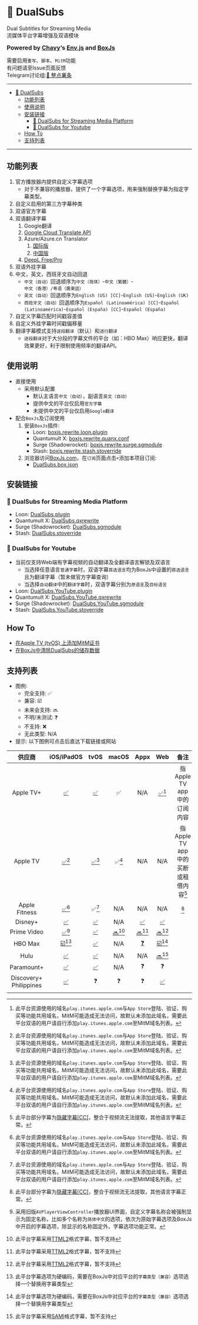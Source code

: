 # 🍿️ DualSubs
Dual Subtitles for Streaming Media  
流媒体平台字幕增强及双语模块  

<font size=3>**Powered by [Chavy](https://github.com/chavyleung)‘s [Env.js](https://github.com/chavyleung/scripts/blob/master/Env.js) and [BoxJs](https://chavyleung.gitbook.io/boxjs/)**</font>

需要启用`重写`、`脚本`、`MitM`功能  
有问题请至Issue页面反馈  
Telegram讨论组:[🍟 整点薯条](https://t.me/GetSomeFries) 

---

- [🍿️ DualSubs](#️-dualsubs)
  - [功能列表](#功能列表)
  - [使用说明](#使用说明)
  - [安装链接](#安装链接)
    - [🍿️ DualSubs for Streaming Media Platform](#️-dualsubs-for-streaming-media-platform)
    - [🍿️ DualSubs for Youtube](#️-dualsubs-for-youtube)
  - [How To](#how-to)
  - [支持列表](#支持列表)

---

## 功能列表
  1. 官方播放器内提供自定义字幕选项
     * 对于不兼容的播放器，提供了一个字幕选项，用来强制替换字幕为指定字幕类型。
  2. 自定义启用的第三方字幕种类
  3. 双语官方字幕
  4. 双语翻译字幕
     1. Google翻译
     2. [Google Cloud Translate API](https://cloud.google.com/translate)
     3. Azure/Azure.cn Translator
        1. [国际版](https://azure.microsoft.com/zh-cn/services/cognitive-services/translator/)
        2. [中国版](https://www.azure.cn)
     4. [DeepL Free/Pro](https://www.deepl.com/pro-api)
  5. 双语外挂字幕
  6. 中文，英文，西班牙文自动回退
     * `中文（自动）`回退顺序为`中文（简体）`-`中文（繁體）`-`中文（香港）/粤语（廣東話）`
     * `英文（自动）`回退顺序为`English (US) [CC]`-`English (US)`-`English (UK)`
     * `西班牙文（自动）`回退顺序为`Español (Latinoamérica) [CC]`-`Español (Latinoamérica)`-`Español (España) [CC]`-`Español (España)`
  7. 自定义字幕匹配时间戳容差值
  8. 自定义外挂字幕时间戳偏移量
  9. 翻译字幕模式支持`逐段翻译`（默认）和`逐行翻译`
     * `逐段翻译`对于大分段的字幕文件的平台（如：HBO Max）响应更快，翻译效果更好，利于限制使用频率的翻译API。

## 使用说明
  * 直接使用
    * 采用默认配置
      * 默认主语言`中文（自动）`，副语言`英文（自动）`
      * 提供中文的平台仅启用`官方字幕`
      * 未提供中文的平台仅启用`Google翻译`
  * 配合`BoxJs`及订阅使用
    1. 安装`BoxJs`插件:
       * Loon: [boxjs.rewrite.loon.plugin](https://github.com/chavyleung/scripts/raw/master/box/rewrite/boxjs.rewrite.loon.plugin "BoxJs")
       * Quantumult X: [boxjs.rewrite.quanx.conf](https://github.com/chavyleung/scripts/raw/master/box/rewrite/boxjs.rewrite.quanx.conf "BoxJs")
       * Surge (Shadowrocket): [boxjs.rewrite.surge.sgmodule](https://github.com/chavyleung/scripts/raw/master/box/rewrite/boxjs.rewrite.surge.sgmodule "BoxJs")
       * Stash: [boxjs.rewrite.stash.stoverride](https://github.com/chavyleung/scripts/raw/master/box/rewrite/boxjs.rewrite.stash.stoverride "BoxJs")
    2. 浏览器访问[BoxJs.com](http://boxjs.com)，在`订阅`页面点击`+`添加本项目订阅:
       * [DualSubs.box.json](./box/DualSubs.box.json?raw=true "🍿️ DualSubs")

## 安装链接
### 🍿️ DualSubs for Streaming Media Platform
  * Loon: [DualSubs.plugin](./plugins/DualSubs.plugin?raw=true "🍿️ DualSubs for Streaming Media Platform")
  * Quantumult X: [DualSubs.qxrewrite](./qxrewrite/DualSubs.qxrewrite?raw=true "🍿️ DualSubs for Streaming Media Platform")
  * Surge (Shadowrocket): [DualSubs.sgmodule](./sgmodules/DualSubs.sgmodule?raw=true "🍿️ DualSubs for Streaming Media Platform")
  * Stash: [DualSubs.stoverride](./stoverride/DualSubs.stoverride?raw=true "🍿️ DualSubs for Streaming Media Platform")

### 🍿️ DualSubs for Youtube
  * 当前仅支持Web端有字幕视频的自动翻译及全翻译语言解锁及双语言
    * 当选择任意语言`普通字幕`时，双语字幕`首选语言`均为BoxJs中设置的`首选语言`且为翻译字幕（暂未做官方字幕查询）
    * 当选择`自动翻译`中的`翻译字幕`时，双语字幕分别为`原语言`及`目标语言`
  * Loon: [DualSubs.YouTube.plugin](./plugins/DualSubs.YouTube.plugin?raw=true "🍿️ DualSubs for Youtube")
  * Quantumult X: [DualSubs.YouTube.qxrewrite](./qxrewrite/DualSubs.YouTube.qxrewrite?raw=true "🍿️ DualSubs for Youtube")
  * Surge (Shadowrocket): [DualSubs.YouTube.sgmodule](./sgmodules/DualSubs.YouTube.sgmodule?raw=true "🍿️ DualSubs for Youtube")
  * Stash: [DualSubs.YouTube.stoverride](./stoverride/DualSubs.YouTube.stoverride?raw=true "🍿️ DualSubs for Youtube")

## How To
  * [在Apple TV (tvOS) 上添加MitM证书](https://github.com/DualSubs/DualSubs/wiki/在Apple-TV-(tvOS)-上添加MitM证书)
  * [在BoxJs中清除DualSubs的储存数据](https://github.com/DualSubs/DualSubs/wiki/在BoxJs中清除DualSubs的储存数据)

## 支持列表
  * 图例:
    * 完全支持: ✅
    * 兼容: ☑️
    * 未来会支持: 🔜
    * 不明/未测试: ❓
    * 不支持: ❌
    * 无此类型: N/A
  * 提示: 以下图例可点击后直达下载链接或网站

|  供应商  |iOS/iPadOS|  tvOS  |  macOS  | Appx | Web | 备注 |
|   :-:   |   :-:   |   :-:   |   :-:   |   :-:   |   :-:   |   :-:   |
|Apple TV+|   [✅](https://apps.apple.com/hk/app/apple-tv/id1174078549)   |   [✅](https://apps.apple.com/hk/app/apple-tv/id1174078549)   |   ✅   |   N/A   | [✅](https://tv.apple.com/hk/)[^2] | 指Apple TV app中的订阅内容 |
|Apple TV | [✅](https://apps.apple.com/hk/app/apple-tv/id1174078549)[^2] | [✅](https://apps.apple.com/hk/app/apple-tv/id1174078549)[^2] | ✅[^2] |   N/A   |   N/A   | 指Apple TV app中的买断或租借内容[^1] |
|Apple Fitness| [✅](https://apps.apple.com/cn/app/fitness/id1208224953)[^2] | ✅[^2] |   N/A   |   N/A   |   N/A   | [^1] |
| Disney+ |   [✅](https://apps.apple.com/hk/app/disney/id1446075923)   |   [✅](https://apps.apple.com/hk/app/disney/id1446075923)   |   N/A   |   [✅](https://www.microsoft.com/zh-cn/p/disney/9nxqxxlfst89)   |   [✅](https://www.disneyplus.com/zh-hans/home)   |        |
|Prime Video| [✅](https://apps.apple.com/hk/app/amazon-prime-video/id545519333)[^5] |   [✅](https://apps.apple.com/hk/app/amazon-prime-video/id545519333)   | [🔜](https://apps.apple.com/hk/app/amazon-prime-video/id545519333)[^3] |   [🔜](https://www.microsoft.com/zh-cn/p/amazon-prime-video-for-windows/9p6rc76msmmj?activetab=pivot:overviewtab)[^3] | [🔜](https://www.primevideo.com)[^3] |        |
| HBO Max | [☑️](https://apps.apple.com/us/app/hbo-max-stream-tv-movies/id971265422)[^4] | [✅](https://apps.apple.com/us/app/hbo-max-stream-tv-movies/id971265422) |   N/A   |   [❓](https://www.microsoft.com/zh-cn/p/hbo-max/9pjj1k9dzmrs)   | [☑️](https://play.hbomax.com)[^4] |        |
|  Hulu   |   [✅](https://apps.apple.com/us/app/hulu-watch-tv-series-movies/id376510438)   |   [✅](https://apps.apple.com/us/app/hulu-watch-tv-series-movies/id376510438)   |   N/A   |   N/A   | [🔜](https://www.hulu.com/)[^6] |        |
|Paramount+|   [✅](https://apps.apple.com/us/app/paramount/id530168168)   |   [✅](https://apps.apple.com/us/app/paramount/id530168168)   |   N/A   |   ❓   |   ❓   |        |
|Discovery+<br>Philippines|   [✅](https://apps.apple.com/ph/app/discovery-stream-tv-shows/id1574345720)   |   ❓   |   ❓   |   ❓   |   [✅](https://www.discoveryplus.com/ph/)   |        |
|         |         |         |         |         |         |        |

  [^1]: 此平台部分字幕为[隐藏字幕[CC]](https://zh.wikipedia.org/wiki/隱藏字幕)，整合于视频流无法提取，其他语言字幕正常。
  [^2]: 此平台资源使用的域名`play.itunes.apple.com`与`App Store`登陆、验证、购买等功能共用域名，MitM可能造成无法访问，故默认未添加此域名，需要此平台双语的用户请自行添加`play.itunes.apple.com`至MitM域名列表。
  [^3]: 此平台字幕采用[TTML2](https://www.w3.org/TR/2018/REC-ttml2-20181108/)格式字幕，暂不支持
  [^4]: 此平台字幕选项为硬编码，需要在BoxJs中对应平台的`字幕类型（兼容）`选项选择一个替换用字幕类型
  [^5]: 采用旧版`AVPlayerViewController`播放器UI界面，自定义字幕名称会被强制显示为固定名称，比如多个名称为`简体中文`的选项，依次为原始字幕选项及BoxJs中开启的字幕选项，除显示的名称固定外，字幕选项功能正常。
  [^6]: 此平台字幕采用[SAMI](https://docs.microsoft.com/zh-cn/previous-versions/windows/desktop/dnacc/understanding-sami-1.0?redirectedfrom=MSDN)格式字幕，暂不支持
